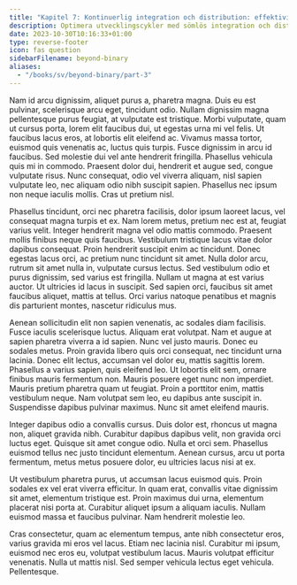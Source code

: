 ```yaml
---
title: "Kapitel 7: Kontinuerlig integration och distribution: effektivisering av utvecklingsflödet"
description: Optimera utvecklingscykler med sömlös integration och distribution.
date: 2023-10-30T10:16:33+01:00
type: reverse-footer
icon: fas question
sidebarFilename: beyond-binary
aliases:
  - "/books/sv/beyond-binary/part-3"
---
```

Nam id arcu dignissim, aliquet purus a, pharetra magna. Duis eu est pulvinar, scelerisque arcu eget, tincidunt odio. Nullam dignissim magna pellentesque purus feugiat, at vulputate est tristique. Morbi vulputate, quam ut cursus porta, lorem elit faucibus dui, ut egestas urna mi vel felis. Ut faucibus lacus eros, at lobortis elit eleifend ac. Vivamus massa tortor, euismod quis venenatis ac, luctus quis turpis. Fusce dignissim in arcu id faucibus. Sed molestie dui vel ante hendrerit fringilla. Phasellus vehicula quis mi in commodo. Praesent dolor dui, hendrerit et augue sed, congue vulputate risus. Nunc consequat, odio vel viverra aliquam, nisl sapien vulputate leo, nec aliquam odio nibh suscipit sapien. Phasellus nec ipsum non neque iaculis mollis. Cras ut pretium nisl.

Phasellus tincidunt, orci nec pharetra facilisis, dolor ipsum laoreet lacus, vel consequat magna turpis et ex. Nam lorem metus, pretium nec est at, feugiat varius velit. Integer hendrerit magna vel odio mattis commodo. Praesent mollis finibus neque quis faucibus. Vestibulum tristique lacus vitae dolor dapibus consequat. Proin hendrerit suscipit enim ac tincidunt. Donec egestas lacus orci, ac pretium nunc tincidunt sit amet. Nulla dolor arcu, rutrum sit amet nulla in, vulputate cursus lectus. Sed vestibulum odio et purus dignissim, sed varius est fringilla. Nullam ut magna at est varius auctor. Ut ultricies id lacus in suscipit. Sed sapien orci, faucibus sit amet faucibus aliquet, mattis at tellus. Orci varius natoque penatibus et magnis dis parturient montes, nascetur ridiculus mus.

Aenean sollicitudin elit non sapien venenatis, ac sodales diam facilisis. Fusce iaculis scelerisque luctus. Aliquam erat volutpat. Nam et augue at sapien pharetra viverra a id sapien. Nunc vel justo mauris. Donec eu sodales metus. Proin gravida libero quis orci consequat, nec tincidunt urna lacinia. Donec elit lectus, accumsan vel dolor eu, mattis sagittis lorem. Phasellus a varius sapien, quis eleifend leo. Ut lobortis elit sem, ornare finibus mauris fermentum non. Mauris posuere eget nunc non imperdiet. Mauris pretium pharetra quam ut feugiat. Proin a porttitor enim, mattis vestibulum neque. Nam volutpat sem leo, eu dapibus ante suscipit in. Suspendisse dapibus pulvinar maximus. Nunc sit amet eleifend mauris.

Integer dapibus odio a convallis cursus. Duis dolor est, rhoncus ut magna non, aliquet gravida nibh. Curabitur dapibus dapibus velit, non gravida orci luctus eget. Quisque sit amet congue odio. Nulla et orci sem. Phasellus euismod tellus nec justo tincidunt elementum. Aenean cursus, arcu ut porta fermentum, metus metus posuere dolor, eu ultricies lacus nisi at ex.

Ut vestibulum pharetra purus, ut accumsan lacus euismod quis. Proin sodales ex vel erat viverra efficitur. In quam erat, convallis vitae dignissim sit amet, elementum tristique est. Proin maximus dui urna, elementum placerat nisi porta at. Curabitur aliquet ipsum a aliquam iaculis. Nullam euismod massa et faucibus pulvinar. Nam hendrerit molestie leo.

Cras consectetur, quam ac elementum tempus, ante nibh consectetur eros, varius gravida mi eros vel lacus. Etiam nec lacinia nisl. Curabitur mi ipsum, euismod nec eros eu, volutpat vestibulum lacus. Mauris volutpat efficitur venenatis. Nulla ut mattis nisl. Sed semper vehicula lectus eget vehicula. Pellentesque.